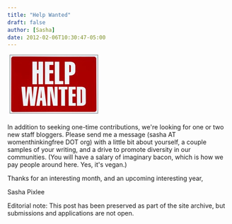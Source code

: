 ```yaml
---
title: "Help Wanted"
draft: false
author: [Sasha]
date: 2012-02-06T10:30:47-05:00
---
```


![](/uploads/2012/02/Help-Wanted1.jpg)

In addition to seeking one-time contributions, we're looking for one or two new staff bloggers. Please send me a message (sasha AT womenthinkingfree DOT org) with a little bit about yourself, a couple samples of your writing, and a drive to promote diversity in our communities. (You will have a salary of imaginary bacon, which is how we pay people around here. Yes, it's vegan.)

Thanks for an interesting month, and an upcoming interesting year,

Sasha Pixlee

Editorial note: This post has been preserved as part of the site archive, but submissions and applications are not open. 